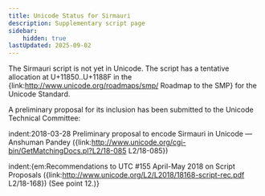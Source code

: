 ```yaml
---
title: Unicode Status for Sirmauri
description: Supplementary script page
sidebar:
    hidden: true
lastUpdated: 2025-09-02
---
```


The Sirmauri script is not yet in Unicode. The script has a tentative allocation at U+11850..U+1188F in the {link:http://www.unicode.org/roadmaps/smp/ Roadmap to the SMP} for the Unicode Standard.

[comment]: # (end of intro)

[comment]: # (start of blocks)



[comment]: # (end of blocks)

[comment]: # (start of chars)



[comment]: # (end of chars)

[comment]: # (start of rest)

A preliminary proposal for its inclusion has been submitted to the Unicode Technical Committee:

indent:2018-03-28 Preliminary proposal to encode Sirmauri in Unicode — Anshuman Pandey ({link:http://www.unicode.org/cgi-bin/GetMatchingDocs.pl?L2/18-085 L2/18-085})

indent:{em:Recommendations to UTC #155 April-May 2018 on Script Proposals ({link:http://www.unicode.org/L2/L2018/18168-script-rec.pdf L2/18-168}) (See point 12.)}
